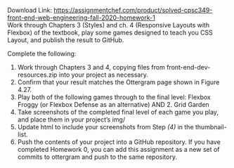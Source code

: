 Download Link: https://assignmentchef.com/product/solved-cpsc349-front-end-web-engineering-fall-2020-homework-1
<br>
Work through Chapters 3 (Styles) and ch. 4 (Responsive Layouts with Flexbox) of the textbook, play some games designed to teach you CSS Layout, and publish the result to GitHub.

Complete the following:

<ol>

 <li>Work through Chapters 3 and 4, copying files from front-end-dev-resources.zip into your project as necessary.</li>

 <li>Confirm that your result matches the Ottergram page shown in Figure 4.27.</li>

 <li>Play both of the following games through to the final level: Flexbox Froggy (or Flexbox Defense as an alternative) AND 2. Grid Garden</li>

 <li>Take screenshots of the completed final level of each game you play, and place them in your project’s img/</li>

 <li>Update html to include your screenshots from Step <em>(4) </em>in the thumbnail-list.</li>

 <li>Push the contents of your project into a GitHub repository. If you have completed Homework 0, you can add this assignment as a new set of commits to ottergram and push to the same repository.</li>

</ol>